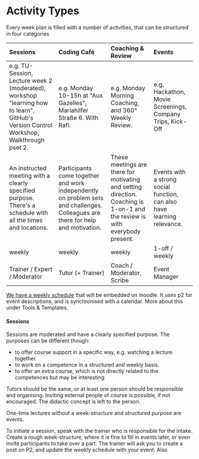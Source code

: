 # Activity Types

Every week plan is filled with a number of activities, that can be structured in four categories

| Sessions | Coding Café | Coaching & Review | Events |
| :--- | :--- | :--- | :--- |
| e.g. TU-Session, Lecture week 2 \(moderated\), workshop "learning how to learn", GitHub's Version Control Workshop, Walkthrough pset 2. | e.g. Monday 10-15h at "Aux Gazelles", Mariahilfer Straße 6. With Rafi. | e.g. Monday Morning Coaching, and 360° Weekly Review. | e.g. Hackathon, Movie Screenings, Company Trips, Kick-Off |
| An instructed meeting with a clearly specified purpose. There's a schedule with all the times and locations. | Participants come together and work independently on problem sets and challenges. Colleagues are there for help and motivation. | These meetings are there for motivating and setting direction. Coaching is 1-on-1 and the review is with everybody present. | Events with a strong social function, can also have learning relevance. |
| weekly | weekly | weekly | 1-off / weekly |
| Trainer / Expert / Moderator | Tutor \(+ Trainer\) | Coach / Moderator, Scribe | Event Manager |

[We have a weekly schedule](https://docs.google.com/spreadsheets/d/1btDX1hEYpJBWb2xB_J-icIBIPD1bIp7tQkF0JT5vA0E/edit?usp=sharing "Our Google Sheet with current sessions.") that will be embedded on moodle. It uses p2 for event descriptions, and is synchronised with a calendar. More about this under Tools & Templates.

#### Sessions

Sessions are moderated and have a clearly specified purpose. The purposes can be different though:

* to offer course support in a specific way, e.g. watching a lecture together.
* to work on a competence in a structured and weekly basis. 
* to offer an extra course, which is not directly related to the competences but may be interesting

Tutors should be the same, or at least one person should be responsible and organising. Inviting external people of course is possible, if not encouraged. The didactic concept is left to the person.

One-time lectures without a week-structure and structured purpose are events.

To initiate a session, speak with the trainer who is responsible for the intake. Create a rough week-structure, where it is fine to fill in events later, or even invite participants to take over a part. The trainer will ask you to create a post on P2, and update the weekly schedule with your event. Also

